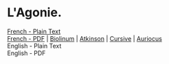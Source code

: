 # L'Agonie.

[French - Plain Text](full-text-french.md)  
[French - PDF](https://cdn.solaranamnesis.com/JeanLombard/LAgonie/lombard_agonie_1902_french.pdf) | [Biolinum](https://cdn.solaranamnesis.com/JeanLombard/LAgonie/lombard_agonie_1902_french_biolinum.pdf) | [Atkinson](https://cdn.solaranamnesis.com/JeanLombard/LAgonie/lombard_agonie_1902_french_atkinson.pdf) | [Cursive](https://cdn.solaranamnesis.com/JeanLombard/LAgonie/lombard_agonie_1902_french_frcursive.pdf) | [Auriocus](https://cdn.solaranamnesis.com/JeanLombard/LAgonie/lombard_agonie_1902_french_aurical.pdf)  
English - Plain Text  
English - PDF  
